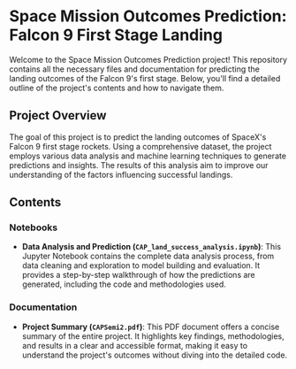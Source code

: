 # Space Mission Outcomes Prediction: Falcon 9 First Stage Landing

Welcome to the Space Mission Outcomes Prediction project! This repository contains all the necessary files and documentation for predicting the landing outcomes of the Falcon 9's first stage. Below, you'll find a detailed outline of the project's contents and how to navigate them.

## Project Overview

The goal of this project is to predict the landing outcomes of SpaceX's Falcon 9 first stage rockets. Using a comprehensive dataset, the project employs various data analysis and machine learning techniques to generate predictions and insights. The results of this analysis aim to improve our understanding of the factors influencing successful landings.

## Contents

### Notebooks

- **Data Analysis and Prediction (`CAP_land_success_analysis.ipynb`)**: This Jupyter Notebook contains the complete data analysis process, from data cleaning and exploration to model building and evaluation. It provides a step-by-step walkthrough of how the predictions are generated, including the code and methodologies used.

### Documentation

- **Project Summary (`CAPSemi2.pdf`)**: This PDF document offers a concise summary of the entire project. It highlights key findings, methodologies, and results in a clear and accessible format, making it easy to understand the project's outcomes without diving into the detailed code.

